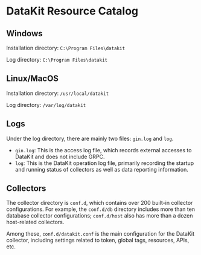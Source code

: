 # DataKit Resource Catalog

## Windows

Installation directory: `C:\Program Files\datakit`

Log directory: `C:\Program Files\datakit`

## Linux/MacOS

Installation directory: `/usr/local/datakit`

Log directory: `/var/log/datakit`

## Logs

Under the log directory, there are mainly two files: `gin.log` and `log`.

- `gin.log`: This is the access log file, which records external accesses to DataKit and does not include GRPC.
- `log`: This is the DataKit operation log file, primarily recording the startup and running status of collectors as well as data reporting information.

## Collectors

The collector directory is `conf.d`, which contains over 200 built-in collector configurations. For example, the `conf.d/db` directory includes more than ten database collector configurations; `conf.d/host` also has more than a dozen host-related collectors.

Among these, `conf.d/datakit.conf` is the main configuration for the DataKit collector, including settings related to token, global tags, resources, APIs, etc.